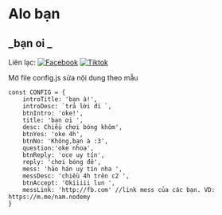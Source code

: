 # Alo bạn
## _bạn oi _

Liên lạc: 
[![Facebook](https://i.imgur.com/GRqy96ts.jpg)](https://www.facebook.com/nam.nodemy)
[![Tiktok](https://i.imgur.com/Nbfl1E7t.jpg)](https://www.tiktok.com/@manindev)

Mở file config.js sửa nội dung theo mẫu
```
const CONFIG = {
    introTitle: 'bạn à!',
    introDesc: `trả lời đi `,
    btnIntro: 'oke!',
    title: 'bạn ơi ',
    desc: Chiều chơi bóng khôm',
    btnYes: 'oke 4h',
    btnNo: 'Không,bạn à :3',
    question:'oke nhoa',
    btnReply: 'oce uy tín',
    reply: 'chơi bóng đê',
    mess: 'hảo hán uy tín nha ',
    messDesc: 'chiều 4h trên c2 ',
    btnAccept: 'Okiiiii lun ',
    messLink: 'http://fb.com' //link mess của các bạn. VD: https://m.me/nam.nodemy
}
```

